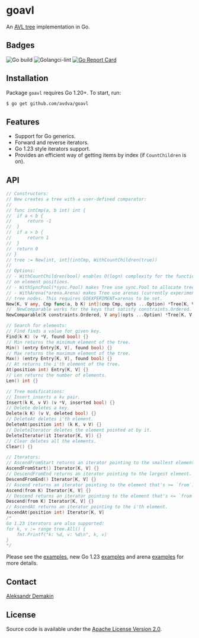 # goavl
An [AVL tree](https://en.wikipedia.org/wiki/AVL_tree) implementation in Go.

## Badges

![Go build](https://github.com/avdva/goavl/actions/workflows/go.yml/badge.svg)
![Golangci-lint](https://github.com/avdva/goavl/workflows/golangci-lint/badge.svg)
[![Go Report Card](https://goreportcard.com/badge/github.com/avdva/goavl)](https://goreportcard.com/report/github.com/avdva/goavl)

## Installation

Package `goavl` requires Go 1.20+. To start, run:

```sh
$ go get github.com/avdva/goavl
```

## Features

- Support for Go generics.
- Forward and reverse iterators.
- Go 1.23 style iterators support.
- Provides an efficient way of getting items by index (if `CountChildren` is on).

## API

```go
// Constructors:
// New creates a tree with a user-defined comparator:
//
// func intCmp(a, b int) int {
// 	if a < b {
// 		return -1
// 	}
// 	if a > b {
// 		return 1
// 	}
// 	return 0
// }
// tree := New[int, int](intCmp, WithCountChildren(true))
//
// Options:
// - WithCountChildren(bool) enables O(logn) complexity for the functions that operate
// on element positions.
// - WithSyncPool(*sync.Pool) makes Tree use sync.Pool to allocate tree nodes.
// - WithArena(*arena.Arena) makes Tree use arenas (currently experimental) to allocate
// tree nodes. This requires GOEXPERIMENT=arenas to be set.
New[K, V any, Cmp func(a, b K) int](cmp Cmp, opts ...Option) *Tree[K, V, Cmp] {}
//  NewComparable works for the keys that satisfy constraints.Ordered.
NewComparable[K constraints.Ordered, V any](opts ...Option) *Tree[K, V, func(a, b K) int] {}

// Search for elements:
// Find finds a value for given key.
Find(k K) (v *V, found bool) {}
// Min returns the minimum element of the tree.
Min() (entry Entry[K, V], found bool) {}
// Max returns the maximum element of the tree.
Max() (entry Entry[K, V], found bool) {}
// At returns the i'th element of the tree.
At(position int) Entry[K, V] {}
// Len returns the number of elements.
Len() int {}

// Tree modifications:
// Insert inserts a kv pair.
Insert(k K, v V) (v *V, inserted bool) {}
// Delete deletes a key.
Delete(k K) (v V, deleted bool) {}
// DeleteAt deletes i'th element.
DeleteAt(position int) (k K, v V) {}
// DeleteIterator deletes the element pointed at by it.
DeleteIterator(it Iterator[K, V]) {}
// Clear deletes all the elements.
Clear() {}

// Iterators:
// AscendFromStart returns an iterator pointing to the smallest element.
AscendFromStart() Iterator[K, V] {}
// DescendFromEnd returns an iterator pointing to the largest element.
DescendFromEnd() Iterator[K, V] {}
// Ascend returns an iterator pointing to the element that's >= `from`.
Ascend(from K) Iterator[K, V] {}
// Descend returns an iterator pointing to the element that's <= `from`.
Descend(from K) Iterator[K, V] {}
// AscendAt returns an iterator pointing to the i'th element.
AscendAt(position int) Iterator[K, V]
/*
Go 1.23 iterators are also supported:
for k, v := range tree.All() {
	fmt.Printf("k: %d, v: %d\n", k, v)
}
*/
```

Please see the [examples](/tree_example_test.go), new Go 1.23 [examples](/tree_example_go123_test.go) and arena [examples](/tree_arena_example_test.go) for more details.

## Contact

[Aleksandr Demakin](mailto:alexander.demakin@gmail.com)

## License

Source code is available under the [Apache License Version 2.0](/LICENSE).